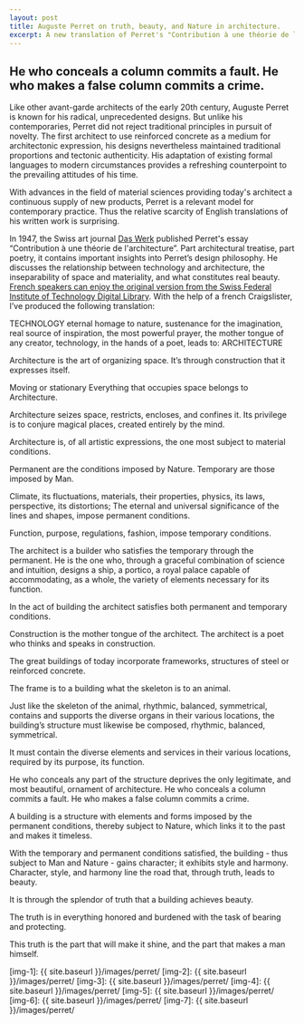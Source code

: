 ```yaml
---
layout: post
title: Auguste Perret on truth, beauty, and Nature in architecture.
excerpt: A new translation of Perret's "Contribution à une théorie de l'architecture"
---
```


## He who conceals a column commits a fault. He who makes a false column commits a crime.

Like other avant-garde architects of the early 20th century, Auguste Perret is known for his radical, unprecedented designs. But unlike his contemporaries, Perret did not reject traditional principles in pursuit of novelty. The first architect to use reinforced concrete as a medium for architectonic expression, his designs nevertheless maintained traditional proportions and tectonic authenticity. His adaptation of existing formal languages to modern circumstances provides a refreshing counterpoint to the prevailing attitudes of his time.

With advances in the field of material sciences providing today's architect a continuous supply of new products, Perret is a relevant model for contemporary practice. Thus the relative scarcity of English translations of his written work is surprising.

In 1947, the Swiss art journal [Das Werk][lnk-1] published Perret's essay “Contribution à une théorie de l'architecture”. Part architectural treatise, part poetry, it contains important insights into Perret’s design philosophy. He discusses the relationship between technology and architecture, the inseparability of space and materiality, and what constitutes real beauty. [French speakers can enjoy the original version from the Swiss Federal Institute of Technology Digital Library][lnk-2]. With the help of a french Craigslister, I’ve produced the following translation:

TECHNOLOGY
eternal homage to nature,
sustenance for the imagination,
real source of inspiration,
the most powerful prayer,
the mother tongue of any creator,
technology, in the hands of a poet, leads to:
ARCHITECTURE

Architecture is the art of organizing space.
It’s through construction that it expresses itself.

Moving or stationary
Everything that occupies space
belongs to Architecture.

Architecture seizes space,
restricts, encloses, and confines it.
Its privilege is to conjure magical places,
created entirely by the mind.

Architecture is, of all artistic expressions,
the one most subject to material conditions.

Permanent are the conditions imposed by Nature.
Temporary are those imposed by Man.

Climate, its fluctuations,
materials, their properties,
physics, its laws,
perspective, its distortions;
The eternal and universal significance
of the lines and shapes,
impose permanent conditions.

Function, purpose, regulations, fashion,
impose temporary conditions.

The architect is a builder
who satisfies the temporary through the permanent.
He is the one who,
through a graceful combination of science and intuition,
designs a ship, a portico, a royal palace
capable of accommodating, as a whole,
the variety of elements necessary for its function.

In the act of building the architect satisfies
both permanent and temporary conditions.

Construction is the mother tongue
of the architect.
The architect is a poet who thinks and speaks
in construction.

The great buildings of today incorporate frameworks,
structures of steel or reinforced concrete.

The frame is to a building what the skeleton is to an animal.

Just like the skeleton of the animal,
rhythmic, balanced, symmetrical,
contains and supports the diverse organs
in their various locations,
the building’s structure
must likewise be composed, rhythmic, balanced, symmetrical.

It must contain the diverse elements and services
in their various locations,
required by its purpose, its function.

He who conceals any part of the structure
deprives the only legitimate, and most beautiful, ornament of architecture.
He who conceals a column commits a fault.
He who makes a false column commits a crime.

A building is a structure with elements
and forms imposed by the permanent conditions,
thereby subject to Nature,
which links it to the past and makes it timeless.

With the temporary and
permanent conditions satisfied,
the building - thus subject to Man and Nature -
gains character; it exhibits style and harmony.
Character, style, and harmony line the road that,
through truth, leads to beauty.

It is through the splendor of truth
that a building achieves beauty.

The truth
is in everything honored and burdened
with the task of bearing and protecting.

This truth is the part
that will make it shine,
and the part that
makes a man himself.

[lnk-1]: http://www.e-periodica.ch/digbib/volumes?UID=wbw-002
[lnk-2]: http://www.e-periodica.ch/digbib/view?var=true&pid=wbw-002:1947:34::1089#119
[img-1]: {{ site.baseurl }}/images/perret/
[img-2]: {{ site.baseurl }}/images/perret/
[img-3]: {{ site.baseurl }}/images/perret/
[img-4]: {{ site.baseurl }}/images/perret/
[img-5]: {{ site.baseurl }}/images/perret/
[img-6]: {{ site.baseurl }}/images/perret/
[img-7]: {{ site.baseurl }}/images/perret/
